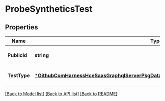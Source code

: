 # ProbeSyntheticsTest

## Properties
Name | Type | Description | Notes
------------ | ------------- | ------------- | -------------
**PublicId** | **string** |  | [optional] [default to null]
**TestType** | [***GithubComHarnessHceSaasGraphqlServerPkgDatabaseMongodbProbeDatadogSyntheticsTestType**](github_com_harness_hce-saas_graphql_server_pkg_database_mongodb_probe.DatadogSyntheticsTestType.md) |  | [optional] [default to null]

[[Back to Model list]](../README.md#documentation-for-models) [[Back to API list]](../README.md#documentation-for-api-endpoints) [[Back to README]](../README.md)

